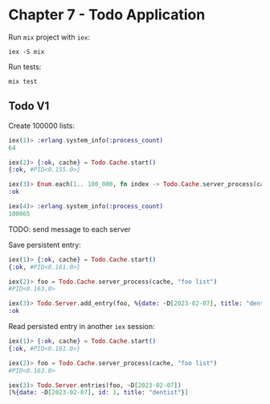 # Chapter 7 - Todo Application

Run `mix` project with `iex`:
```
iex -S mix
```

Run tests:
```
mix test
```

## Todo V1

Create 100000 lists:
```elixir
iex(1)> :erlang.system_info(:process_count)
64

iex(2)> {:ok, cache} = Todo.Cache.start()
{:ok, #PID<0.155.0>}

iex(3)> Enum.each(1.. 100_000, fn index -> Todo.Cache.server_process(cache, "list #{index}") end)
:ok

iex(4)> :erlang.system_info(:process_count)
100065
```

TODO: send message to each server

Save persistent entry:
```elixir
iex(1)> {:ok, cache} = Todo.Cache.start()
{:ok, #PID<0.161.0>}

iex(2)> foo = Todo.Cache.server_process(cache, "foo list")
#PID<0.163.0>

iex(3)> Todo.Server.add_entry(foo, %{date: ~D[2023-02-07], title: "dentist"})
:ok
```

Read persisted entry in another `iex` session:
```elixir
iex(1)> {:ok, cache} = Todo.Cache.start()
{:ok, #PID<0.161.0>}

iex(2)> foo = Todo.Cache.server_process(cache, "foo list")
#PID<0.163.0>

iex(3)> Todo.Server.entries(foo, ~D[2023-02-07])
[%{date: ~D[2023-02-07], id: 1, title: "dentist"}]
```

